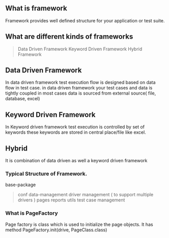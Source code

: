 ## What is framework
Framework provides well defined structure for your application or test suite. 

## What are different kinds of frameworks
> Data Driven Framework
> Keyword Driven Framework 
> Hybrid Framework

## Data Driven Framework 
In data driven framework test execution flow is designed based on data flow in test case. 
in data driven framework your test cases and data is tightly coupled 
in most cases data is sourced from external source( file, database, excel)

## Keyword Driven Framework 
In Keyword driven framework test execution is controlled by set of keywords 
these keywords are stored in central place/file like excel. 

## Hybrid 
It is combination of data driven as well a keyword driven framework 

### Typical Structure of Framework.
 base-package <br>
 > conf
 > data-management
 > driver management ( to support multiple drivers )
 > pages
>  reports
>  utils 
>  test case management

### What is PageFactory 
Page factory is class which is used to initialize the page objects. It has method 
PageFactory.init(drive, PageClass.class)

